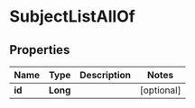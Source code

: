 

# SubjectListAllOf

## Properties

Name | Type | Description | Notes
------------ | ------------- | ------------- | -------------
**id** | **Long** |  |  [optional]




